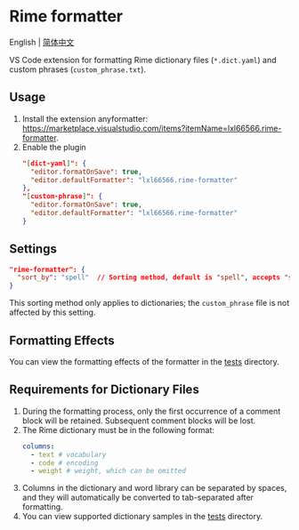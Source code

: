 # Rime formatter

English | [简体中文](README.md)

VS Code extension for formatting Rime dictionary files (`*.dict.yaml`) and custom phrases (`custom_phrase.txt`).

## Usage

1. Install the extension anyformatter: <https://marketplace.visualstudio.com/items?itemName=lxl66566.rime-formatter>.
2. Enable the plugin
   ```json
   "[dict-yaml]": {
     "editor.formatOnSave": true,
     "editor.defaultFormatter": "lxl66566.rime-formatter"
   },
   "[custom-phrase]": {
     "editor.formatOnSave": true,
     "editor.defaultFormatter": "lxl66566.rime-formatter"
   }
   ```

## Settings

```json
"rime-formatter": {
  "sort_by": "spell"  // Sorting method, default is "spell", accepts "spell" | "weight" | null
}
```

This sorting method only applies to dictionaries; the `custom_phrase` file is not affected by this setting.

## Formatting Effects

You can view the formatting effects of the formatter in the [tests](./tests/) directory.

## Requirements for Dictionary Files

1. During the formatting process, only the first occurrence of a comment block will be retained. Subsequent comment blocks will be lost.
2. The Rime dictionary must be in the following format:
   ```yaml
   columns:
     - text # vocabulary
     - code # encoding
     - weight # weight, which can be omitted
   ```
3. Columns in the dictionary and word library can be separated by spaces, and they will automatically be converted to tab-separated after formatting.
4. You can view supported dictionary samples in the [tests](./tests/) directory.
